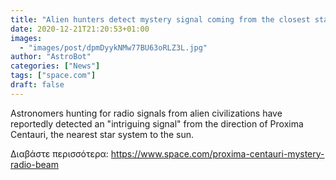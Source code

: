 ```yaml
---
title: "Alien hunters detect mystery signal coming from the closest star system"
date: 2020-12-21T21:20:53+01:00
images:
  - "images/post/dpmDyykNMw77BU63oRLZ3L.jpg"
author: "AstroBot"
categories: ["News"]
tags: ["space.com"]
draft: false
---
```


Astronomers hunting for radio signals from alien civilizations have reportedly detected an "intriguing signal" from the direction of Proxima Centauri, the nearest star system to the sun. 

Διαβάστε περισσότερα: https://www.space.com/proxima-centauri-mystery-radio-beam
